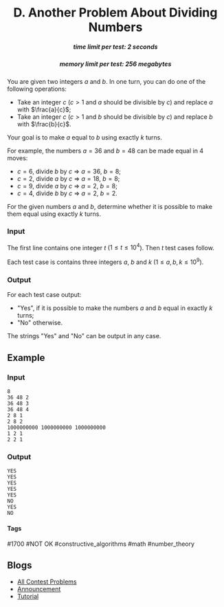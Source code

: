<h1 style='text-align: center;'> D. Another Problem About Dividing Numbers</h1>

<h5 style='text-align: center;'>time limit per test: 2 seconds</h5>
<h5 style='text-align: center;'>memory limit per test: 256 megabytes</h5>

You are given two integers $a$ and $b$. In one turn, you can do one of the following operations: 

* Take an integer $c$ ($c > 1$ and $a$ should be divisible by $c$) and replace $a$ with $\frac{a}{c}$;
* Take an integer $c$ ($c > 1$ and $b$ should be divisible by $c$) and replace $b$ with $\frac{b}{c}$.

Your goal is to make $a$ equal to $b$ using exactly $k$ turns.

For example, the numbers $a=36$ and $b=48$ can be made equal in $4$ moves: 

* $c=6$, divide $b$ by $c$ $\Rightarrow$ $a=36$, $b=8$;
* $c=2$, divide $a$ by $c$ $\Rightarrow$ $a=18$, $b=8$;
* $c=9$, divide $a$ by $c$ $\Rightarrow$ $a=2$, $b=8$;
* $c=4$, divide $b$ by $c$ $\Rightarrow$ $a=2$, $b=2$.

For the given numbers $a$ and $b$, determine whether it is possible to make them equal using exactly $k$ turns.

### Input

The first line contains one integer $t$ ($1 \le t \le 10^4$). Then $t$ test cases follow.

Each test case is contains three integers $a$, $b$ and $k$ ($1 \le a, b, k \le 10^9$).

### Output

For each test case output: 

* "Yes", if it is possible to make the numbers $a$ and $b$ equal in exactly $k$ turns;
* "No" otherwise.

The strings "Yes" and "No" can be output in any case.

## Example

### Input


```text
8
36 48 2
36 48 3
36 48 4
2 8 1
2 8 2
1000000000 1000000000 1000000000
1 2 1
2 2 1
```
### Output


```text
YES
YES
YES
YES
YES
NO
YES
NO
```


#### Tags 

#1700 #NOT OK #constructive_algorithms #math #number_theory 

## Blogs
- [All Contest Problems](../Codeforces_Round_725_(Div._3).md)
- [Announcement](../blogs/Announcement.md)
- [Tutorial](../blogs/Tutorial.md)
